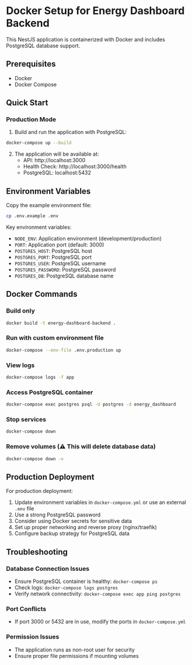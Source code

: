 # Docker Setup for Energy Dashboard Backend

This NestJS application is containerized with Docker and includes PostgreSQL database support.

## Prerequisites

- Docker
- Docker Compose

## Quick Start

### Production Mode

1. Build and run the application with PostgreSQL:

```bash
docker-compose up --build
```

2. The application will be available at:
   - API: http://localhost:3000
   - Health Check: http://localhost:3000/health
   - PostgreSQL: localhost:5432

## Environment Variables

Copy the example environment file:

```bash
cp .env.example .env
```

Key environment variables:

- `NODE_ENV`: Application environment (development/production)
- `PORT`: Application port (default: 3000)
- `POSTGRES_HOST`: PostgreSQL host
- `POSTGRES_PORT`: PostgreSQL port
- `POSTGRES_USER`: PostgreSQL username
- `POSTGRES_PASSWORD`: PostgreSQL password
- `POSTGRES_DB`: PostgreSQL database name

## Docker Commands

### Build only

```bash
docker build -t energy-dashboard-backend .
```

### Run with custom environment file

```bash
docker-compose --env-file .env.production up
```

### View logs

```bash
docker-compose logs -f app
```

### Access PostgreSQL container

```bash
docker-compose exec postgres psql -U postgres -d energy_dashboard
```

### Stop services

```bash
docker-compose down
```

### Remove volumes (⚠️ This will delete database data)

```bash
docker-compose down -v
```

## Production Deployment

For production deployment:

1. Update environment variables in `docker-compose.yml` or use an external `.env` file
2. Use a strong PostgreSQL password
3. Consider using Docker secrets for sensitive data
4. Set up proper networking and reverse proxy (nginx/traefik)
5. Configure backup strategy for PostgreSQL data

## Troubleshooting

### Database Connection Issues

- Ensure PostgreSQL container is healthy: `docker-compose ps`
- Check logs: `docker-compose logs postgres`
- Verify network connectivity: `docker-compose exec app ping postgres`

### Port Conflicts

- If port 3000 or 5432 are in use, modify the ports in `docker-compose.yml`

### Permission Issues

- The application runs as non-root user for security
- Ensure proper file permissions if mounting volumes
